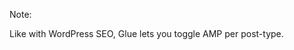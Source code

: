 <!-- .slide: data-background="resources/yoast-glue-screenshot.png" data-background-color="#f1f1f1" data-background-size="contain" -->

Note:

Like with WordPress SEO, Glue lets you toggle AMP per post-type.
